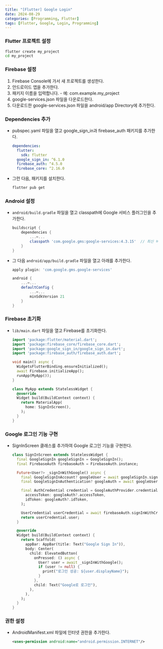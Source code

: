 ```yaml
---
title: "[Flutter] Google Login"
date: 2024-08-29
categories: [Programming, Flutter]
tags: [Flutter, Google, Login, Programming]
---
```


### Flutter 프로젝트 설정

```bash
flutter create my_project
cd my_project
```

### Firebase 설정

1. Firebase Console에 가서 새 프로젝트를 생성한다.
2. 안드로이드 앱을 추가한다.
  1. 패키지 이름을 입력합니다.
    - 예: com.example.my_project
  2. google-services.json 파일을 다운로드한다.
3. 다운로드한 google-services.json 파일을 android/app Directory에 추가한다.

### Dependencies 추가

- pubspec.yaml 파일을 열고 google_sign_in과 firebase_auth 패키지를 추가한다.
  ```yaml
  dependencies:
    flutter:
      sdk: flutter
    google_sign_in: ^6.1.0
    firebase_auth: ^4.5.0
    firebase_core: ^2.16.0
  ```

- 그런 다음, 패키지를 설치한다.
  ```bash
  flutter pub get
  ```

### Android 설정

- `android/build.gradle` 파일을 열고 classpath에 Google 서비스 플러그인을 추가한다.
  ```groovy
  buildscript {
      dependencies {
          ...✂...
          classpath 'com.google.gms:google-services:4.3.15'  // 최신 버전 확인
      }
  }
  ```

- 그 다음 `android/app/build.gradle` 파일을 열고 아래를 추가한다.
  ```groovy
  apply plugin: 'com.google.gms.google-services'

  android {
      ...✂...
      defaultConfig {
          ...✂...
          minSdkVersion 21
      }
  }
  ```

### Firebase 초기화

- `lib/main.dart` 파일을 열고 Firebase를 초기화한다.
  ```dart
  import 'package:flutter/material.dart';
  import 'package:firebase_core/firebase_core.dart';
  import 'package:google_sign_in/google_sign_in.dart';
  import 'package:firebase_auth/firebase_auth.dart';

  void main() async {
    WidgetsFlutterBinding.ensureInitialized();
    await Firebase.initializeApp();
    runApp(MyApp());
  }

  class MyApp extends StatelessWidget {
    @override
    Widget build(BuildContext context) {
      return MaterialApp(
        home: SignInScreen(),
      );
    }
  }
  ```

### Google 로그인 기능 구현

- SignInScreen 클래스를 추가하여 Google 로그인 기능을 구현한다.
  ```dart
  class SignInScreen extends StatelessWidget {
    final GoogleSignIn googleSignIn = GoogleSignIn();
    final FirebaseAuth firebaseAuth = FirebaseAuth.instance;

    Future<User?> _signInWithGoogle() async {
      final GoogleSignInAccount? googleUser = await googleSignIn.signIn();
      final GoogleSignInAuthentication? googleAuth = await googleUser?.authentication;

      final AuthCredential credential = GoogleAuthProvider.credential(
        accessToken: googleAuth?.accessToken,
        idToken: googleAuth?.idToken,
      );

      UserCredential userCredential = await firebaseAuth.signInWithCredential(credential);
      return userCredential.user;
    }

    @override
    Widget build(BuildContext context) {
      return Scaffold(
        appBar: AppBar(title: Text("Google Sign In")),
        body: Center(
          child: ElevatedButton(
            onPressed: () async {
              User? user = await _signInWithGoogle();
              if (user != null) {
                print("로그인 성공: ${user.displayName}");
              }
            },
            child: Text("Google로 로그인"),
          ),
        ),
      );
    }
  }
  ```

### 권한 설정

- AndroidManifest.xml 파일에 인터넷 권한을 추가한다.
  ```xml
  <uses-permission android:name="android.permission.INTERNET"/>
  ```